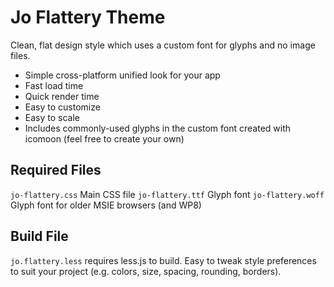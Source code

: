 Jo Flattery Theme
=================

Clean, flat design style which uses a custom font for glyphs and no image files.

- Simple cross-platform unified look for your app
- Fast load time
- Quick render time
- Easy to customize
- Easy to scale
- Includes commonly-used glyphs in the custom font created with icomoon (feel
free to create your own)

Required Files
--------------

`jo-flattery.css` Main CSS file
`jo-flattery.ttf` Glyph font
`jo-flattery.woff` Glyph font for older MSIE browsers (and WP8)

Build File
----------

`jo.flattery.less` requires less.js to build. Easy to tweak style preferences
to suit your project (e.g. colors, size, spacing, rounding, borders).

